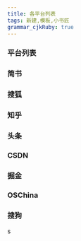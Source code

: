 ```yaml
---
title: 各平台列表
tags: 新建,模板,小书匠
grammar_cjkRuby: true
---
```


### 平台列表

### 简书

### 搜狐

### 知乎

### 头条

### CSDN

### 掘金

### OSChina

### 搜狗
s